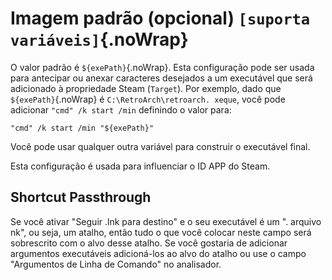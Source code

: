 # Imagem padrão (opcional) `[suporta variáveis]`{.noWrap}

O valor padrão é `${exePath}`{.noWrap}. Esta configuração pode ser usada para antecipar ou anexar caracteres desejados a um executável que será adicionado à propriedade Steam (`Target`). Por exemplo, dado que `${exePath}`{.noWrap} é `C:\RetroArch\retroarch. xeque`, você pode adicionar `"cmd" /k start /min` definindo o valor para:

```
"cmd" /k start /min "${exePath}"
```

Você pode usar qualquer outra variável para construir o executável final.

Esta configuração é usada para influenciar o ID APP do Steam.

## Shortcut Passthrough

Se você ativar "Seguir .lnk para destino" e o seu executável é um ". arquivo nk", ou seja, um atalho, então tudo o que você colocar neste campo será sobrescrito com o alvo desse atalho. Se você gostaria de adicionar argumentos executáveis adicioná-los ao alvo do atalho ou use o campo "Argumentos de Linha de Comando" no analisador.
